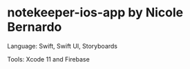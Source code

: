 # notekeeper-ios-app by Nicole Bernardo
Language: Swift, Swift UI, Storyboards

Tools: Xcode 11 and Firebase
